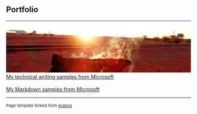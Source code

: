 ## Portfolio

---

<img src="images/fire.jpg?raw=true"/>
<a href="https://docs.google.com/document/d/1OkrdpzOHYtiKhhh9b7YlWwoWrG9OVYh_/edit?usp=sharing&ouid=106364078261999796800&rtpof=true&sd=true" target="_blank">My technical writing samples from Microsoft</a><br>
<br><a href="https://docs.google.com/document/d/1OkrdpzOHYtiKhhh9b7YlWwoWrG9OVYh_/edit?usp=sharing&ouid=106364078261999796800&rtpof=true&sd=true" target="_blank">My Markdown samples from Microsoft</a>

---
<p style="font-size:11px">Page template forked from <a href="https://github.com/evanca/quick-portfolio" target="_blank">evanca</a></p>
<!-- Remove above link if you don't want to attibute -->
